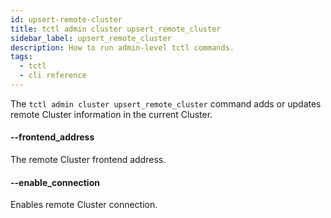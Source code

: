```yaml
---
id: upsert-remote-cluster
title: tctl admin cluster upsert_remote_cluster
sidebar_label: upsert_remote_cluster
description: How to run admin-level tctl commands.
tags:
  - tctl
  - cli reference
---
```


The `tctl admin cluster upsert_remote_cluster` command adds or updates remote Cluster information in the current Cluster.

#### --frontend_address

The remote Cluster frontend address.

#### --enable_connection

Enables remote Cluster connection.
